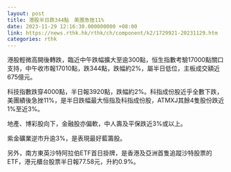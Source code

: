 ```yaml
---
layout: post
title: 港股半日跌344點　美團急挫11%
date: 2023-11-29 12:16:30.000000000 +08:00
link: https://news.rthk.hk/rthk/ch/component/k2/1729921-20231129.htm
categories: rthk
---
```


港股輕微高開後轉跌，臨近中午跌幅擴大至逾300點，恒生指數考驗17000點關口支持，中午收市報17010點，跌344點，跌幅約2%，屬半日低位，主板成交額近675億元。

科技指數跌穿4000點，半日報3920點，跌幅約2%。科指成份股近乎全數下跌，美團績後急挫11%，是半日跌幅最大恒指及科指成份股，ATMXJ其餘4隻股份跌近1%至近3%。

地產、博彩股向下，金融股亦偏軟，中人壽及平保跌近3%或以上。

紫金礦業逆市升逾3%，是表現最好藍籌股。

另外，南方東英沙特阿拉伯ETF首日掛牌，是香港及亞洲首隻追蹤沙特股票的ETF，港元櫃台股票半日報77.58元，升約0.9%。

